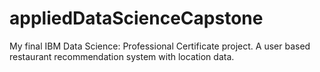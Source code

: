 # appliedDataScienceCapstone

My final IBM Data Science: Professional Certificate project. A user based restaurant recommendation system with location data. 
